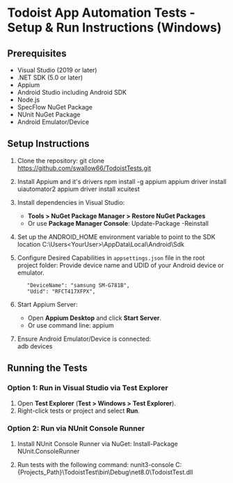 ﻿
# Todoist App Automation Tests - Setup & Run Instructions (Windows)

## Prerequisites

- Visual Studio (2019 or later)
- .NET SDK (5.0 or later)
- Appium
- Android Studio including Android SDK
- Node.js
- SpecFlow NuGet Package
- NUnit NuGet Package
- Android Emulator/Device

## Setup Instructions

1. Clone the repository:
   git clone https://github.com/swallow66/TodoistTests.git
        
2. Install Appium and it's drivers
        npm install -g appium
        appium driver install uiautomator2
        appium driver install xcuitest

3. Install dependencies in Visual Studio:
   - **Tools > NuGet Package Manager > Restore NuGet Packages**
   - Or use **Package Manager Console**:
     Update-Package -Reinstall

4. Set up the ANDROID_HOME environment variable to point to the SDK location C:\Users\<YourUser>\AppData\Local\Android\Sdk

5. Configure Desired Capabilities in `appsettings.json` file in the root project folder:
    Provide device name and UDID of your Android device or emulator.
    
          "DeviceName": "samsung SM-G781B",
          "Udid": "RFCT417XFPX",

6. Start Appium Server:
   - Open **Appium Desktop** and click **Start Server**.
   - Or use command line:
       appium

7. Ensure Android Emulator/Device is connected:       
       adb devices
   
## Running the Tests

### Option 1: Run in Visual Studio via Test Explorer
1. Open **Test Explorer** (**Test > Windows > Test Explorer**).
2. Right-click tests or project and select **Run**.

### Option 2: Run via NUnit Console Runner
1. Install NUnit Console Runner via NuGet:
   Install-Package NUnit.ConsoleRunner
 
2. Run tests with the following command:
   nunit3-console C:\{Projects_Path}\TodoistTest\bin\Debug\net8.0\TodoistTest.dll
